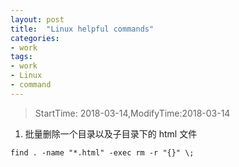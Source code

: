 ```yaml
---
layout: post
title:  "Linux helpful commands"
categories:
- work
tags:
- work
- Linux
- command
---
```


> StartTime: 2018-03-14,ModifyTime:2018-03-14

<!---more--->

1. 批量删除一个目录以及子目录下的 html 文件
 ```
 find . -name "*.html" -exec rm -r "{}" \;
 ```
